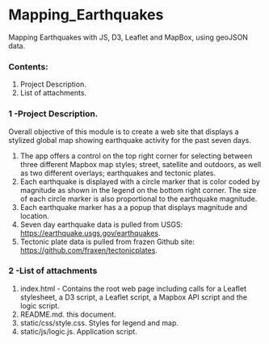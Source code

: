 # Mapping_Earthquakes
Mapping Earthquakes with JS, D3, Leaflet and MapBox, using geoJSON data.

### Contents: 

1. Project Description.
2. List of attachments.

### 1 -Project Description.  

Overall objective of this module is to create a web site that displays a stylized global map showing earthquake activity for the past seven days. 

1. The app offers a control on the top right corner for selecting between three different Mapbox map styles; street, satellite and outdoors, as well as two different overlays; earthquakes and tectonic plates. 
2. Each earthquake is displayed with a circle marker that is color coded by magnitude as shown in the legend on the bottom right corner.  The size of each circle marker is also proportional to the earthquake magnitude.
3. Each earthquake marker has a a popup that displays magnitude and location.
4. Seven day earthquake data is pulled from USGS: https://earthquake.usgs.gov/earthquakes.
5. Tectonic plate data is pulled from frazen Github site: https://github.com/fraxen/tectonicplates.

### 2 -List of attachments

1. index.html - Contains the root web page including calls for a Leaflet stylesheet, a D3 script, a Leaflet script, a Mapbox API script and the logic script.
2. README.md.  this document.
3. static/css/style.css.  Styles for legend and map.
4. static/js/logic.js.  Application script.


